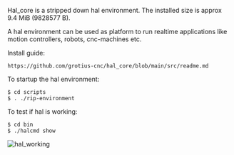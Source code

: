Hal_core is a stripped down hal environment.
The installed size is approx 9.4 MiB (9828577 B).

A hal environment can be used as platform to run realtime applications like motion controllers, robots, cnc-machines etc.

Install guide:

    https://github.com/grotius-cnc/hal_core/blob/main/src/readme.md

To startup the hal environment:

    $ cd scripts
    $ . ./rip-environment
    
To test if hal is working:

    $ cd bin 
    $ ./halcmd show
    
![hal_working](https://user-images.githubusercontent.com/44880102/129553575-bca46124-055e-47be-980e-ba4062991ffc.jpg)

    
